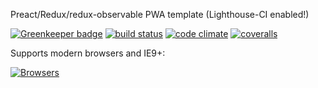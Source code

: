 Preact/Redux/redux-observable PWA template (Lighthouse-CI enabled!)


[![Greenkeeper badge](https://badges.greenkeeper.io/tsirlucas/sound-place.svg?token=8685509bef0ca64da46450561dd8becebab7ccc4e2cf3e26151b4ed82455184a&ts=1503193701759)](https://greenkeeper.io/)
[![build status](https://img.shields.io/travis/tsirlucas/sound-place/master.svg)](https://travis-ci.org/tsirlucas/sound-place) 
[![code climate](https://codeclimate.com/github/tsirlucas/sound-place/badges/gpa.svg)](https://codeclimate.com/github/tsirlucas/sound-place) 
[![coveralls](https://img.shields.io/coveralls/tsirlucas/sound-place/master.svg)](https://coveralls.io/github/tsirlucas/sound-place)

Supports modern browsers and IE9+:

[![Browsers](https://saucelabs.com/browser-matrix/sound-place.svg)](https://saucelabs.com/u/sound-place)
